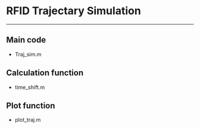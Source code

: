 # RFID Trajectary Simulation

---
## Main code 

* Traj_sim.m

## Calculation function
* time_shift.m

## Plot function
* plot_traj.m